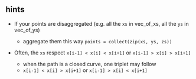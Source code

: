 ## hints
    
- If your points are disaggregated (e.g. all the `xs` in vec_of_xs, all the `ys` in vec_of_ys)
    - aggregate them this way `points = collect(zip(xs, ys, zs))`

- Often, the `xs` respect `x[i-1] < x[i] < x[i+1]` or `x[i-1] > x[i] > x[i+1]`     
    - when the path is a closed curve, one triplet may follow    
    - `x[i-1] < x[i] > x[i+1]` or `x[i-1] > x[i] < x[i+1]`

